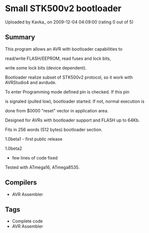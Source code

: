# Small STK500v2 bootloader

Uploaded by Kavka_ on 2009-12-04 04:09:00 (rating 0 out of 5)

## Summary

This program allows an AVR with bootloader capabilities to  

read/write FLASH/EEPROM, read fuses and lock bits,  

write some lock bits (device dependent).  

Bootloader realize subset of STK500v2 protocol, so it work with AVRStudio4 and avrdude.  

To enter Programming mode defined pin is checked. If this pin  

is signaled (pulled low), bootloader started. If not, normal execution is  

done from $0000 "reset" vector in application area.  

Designed for AVRs with bootloader support and FLASH up to 64Kb.  

Fits in 256 words (512 bytes) bootloader section.


1.0beta1 - first public release  

1.0beta2  

+ few lines of code fixed


Tested with ATmega16, ATmega8535.

## Compilers

- AVR Assembler

## Tags

- Complete code
- AVR Assembler
